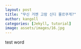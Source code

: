 ```yaml
---
layout: post
title: "무신 거옌 고람 신디 몰르쿠게?"
author: kangoll
categories: [Jekyll, tutorial]
image: assets/images/16.jpg
---
```


test word
